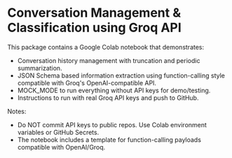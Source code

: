 # Conversation Management & Classification using Groq API

This package contains a Google Colab notebook that demonstrates:
- Conversation history management with truncation and periodic summarization.
- JSON Schema based information extraction using function-calling style compatible with Groq's OpenAI-compatible API.
- MOCK_MODE to run everything without API keys for demo/testing.
- Instructions to run with real Groq API keys and push to GitHub.

Notes:
- Do NOT commit API keys to public repos. Use Colab environment variables or GitHub Secrets.
- The notebook includes a template for function-calling payloads compatible with OpenAI/Groq.

